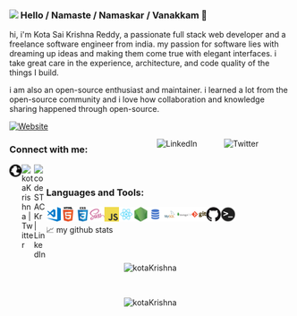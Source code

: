 ### <img src="https://media.giphy.com/media/hvRJCLFzcasrR4ia7z/giphy.gif" width="25px"> Hello / Namaste / Namaskar / Vanakkam 💖 

hi, i'm Kota Sai Krishna Reddy, a passionate full stack web developer and a freelance software engineer from india. my passion for software lies with dreaming up ideas and making them come true with elegant interfaces. i take great care in the experience, architecture, and code quality of the things I build.

i am also an open-source enthusiast and maintainer. i learned a lot from the open-source community and i love how collaboration and knowledge sharing happened through open-source.

[![Website](https://img.shields.io/website?label=KotaKreddy.com&style=for-the-badge&url=https%3A%2F%2FKotaKreddy.com)](https://kotakreddy.com)
<!-- [![LinkedIn Follow](https://img.shields.io/twitter/follow/kotasaiKrishna?color=1DA1F2&logo=linkedin&style=for-the-badge)](https://www.linkedin.com/in/kota-sai-krishna-reddy-7a234a11b) -->

<a href="https://k-saikrishna78.medium.com/" target="_blank"><img src="https://cdn1.iconfinder.com/data/icons/social-networks-15/512/medium_social_network_logo-1024.png" height="120px" width="120px" alt="Twitter" align="right"></a><a href="https://in.linkedin.com/in/kota-sai-krishna-reddy-7a234a11b/" target="_blank"><img src="https://cdn2.iconfinder.com/data/icons/social-media-2199/64/social_media_isometric_14-linkedin-512.png" height="120px" width="120px" alt="LinkedIn" align="right"></a>

### Connect with me:

<img align="left" alt="KotaKreddy.com" width="22px" src="https://raw.githubusercontent.com/iconic/open-iconic/master/svg/globe.svg" />
<img align="left" alt="kotaKrishna | Twitter" width="22px" src="https://cdn.jsdelivr.net/npm/simple-icons@v3/icons/twitter.svg" />
<img align="left" alt="codeSTACKr | LinkedIn" width="22px" src="https://cdn.jsdelivr.net/npm/simple-icons@v3/icons/linkedin.svg" />

<br />

### Languages and Tools:

<img align="left" alt="Visual Studio Code" width="26px" src="https://raw.githubusercontent.com/github/explore/80688e429a7d4ef2fca1e82350fe8e3517d3494d/topics/visual-studio-code/visual-studio-code.png" />
<img align="left" alt="HTML5" width="26px" src="https://raw.githubusercontent.com/github/explore/80688e429a7d4ef2fca1e82350fe8e3517d3494d/topics/html/html.png" />
<img align="left" alt="CSS3" width="26px" src="https://raw.githubusercontent.com/github/explore/80688e429a7d4ef2fca1e82350fe8e3517d3494d/topics/css/css.png" />
<img align="left" alt="Sass" width="26px" src="https://raw.githubusercontent.com/github/explore/80688e429a7d4ef2fca1e82350fe8e3517d3494d/topics/sass/sass.png" />
<img align="left" alt="JavaScript" width="26px" src="https://raw.githubusercontent.com/github/explore/80688e429a7d4ef2fca1e82350fe8e3517d3494d/topics/javascript/javascript.png" />
<img align="left" alt="React" width="26px" src="https://raw.githubusercontent.com/github/explore/80688e429a7d4ef2fca1e82350fe8e3517d3494d/topics/react/react.png" />
<img align="left" alt="Node.js" width="26px" src="https://raw.githubusercontent.com/github/explore/80688e429a7d4ef2fca1e82350fe8e3517d3494d/topics/nodejs/nodejs.png" />
<img align="left" alt="SQL" width="26px" src="https://raw.githubusercontent.com/github/explore/80688e429a7d4ef2fca1e82350fe8e3517d3494d/topics/sql/sql.png" />
<img align="left" alt="MySQL" width="26px" src="https://raw.githubusercontent.com/github/explore/80688e429a7d4ef2fca1e82350fe8e3517d3494d/topics/mysql/mysql.png" />
<img align="left" alt="MongoDB" width="26px" src="https://raw.githubusercontent.com/github/explore/80688e429a7d4ef2fca1e82350fe8e3517d3494d/topics/mongodb/mongodb.png" />
<img align="left" alt="Git" width="26px" src="https://raw.githubusercontent.com/github/explore/80688e429a7d4ef2fca1e82350fe8e3517d3494d/topics/git/git.png" />
<img align="left" alt="GitHub" width="26px" src="https://raw.githubusercontent.com/github/explore/78df643247d429f6cc873026c0622819ad797942/topics/github/github.png" />
<img align="left" alt="Terminal" width="26px" src="https://raw.githubusercontent.com/github/explore/80688e429a7d4ef2fca1e82350fe8e3517d3494d/topics/terminal/terminal.png" />


<br />

<p>
📈 my github stats
<p>

<br />

<!-- [![Kota's GitHub stats](https://github-readme-stats-chi-livid.vercel.app/api?username=kotakrishna&show_icons=true&theme=gotham)](https://github.com/kotakrishna) -->
<p align="center">
<img src="https://github-readme-stats-chi-livid.vercel.app/api?username=kotakrishna&show_icons=true&theme=gotham" alt="kotaKrishna" />
</p>
<br />
<p align="center">
<img src="https://github-readme-stats-chi-livid.vercel.app/api/top-langs/?username=kotakrishna" alt="kotaKrishna" />
</p>
